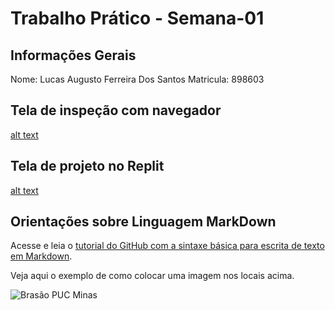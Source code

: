 # Trabalho Prático - Semana-01

## Informações Gerais

Nome: Lucas Augusto Ferreira Dos Santos
Matricula: 898603

## Tela de inspeção com navegador

[alt text](image-2.png)
## Tela de projeto no Replit

[alt text](image-1.png)


## Orientações sobre Linguagem MarkDown

Acesse e leia o [tutorial do GitHub com a sintaxe básica para escrita de texto em Markdown](https://docs.github.com/pt/get-started/writing-on-github/getting-started-with-writing-and-formatting-on-github/basic-writing-and-formatting-syntax).

Veja aqui o exemplo de como colocar uma imagem nos locais acima. 

![Brasão PUC Minas](images/brasao_puc.png)

